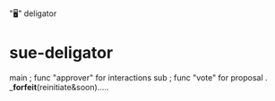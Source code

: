 "🖥️" deligator
# sue-deligator
main ; func "approver" for interactions
sub ; func "vote" for proposal .
_______________forfeit______________(reinitiate&soon).....
